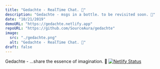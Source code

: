 ```yaml
---
title: "Gedachte - RealTime Chat. 💭"
description: "Gedachte - msgs in a bottle. to be revisited soon. 💭"
date: "10/21/2019"
demoURL: "https://gedachte.netlify.app"
repoURL: "https://github.com/SourceAura/gedachte"
image:
  src: "./gedachte.png"
  alt: "Gedachte - RealTime Chat. 💭"
draft: false
---
```

<!-- ![...](../../../assets/may-be.png) -->

Gedachte - ...share the essence of imagination. 💭
[![Netlify Status](https://api.netlify.com/api/v1/badges/237cf08f-b1e8-4789-843e-89a0a3506ca3/deploy-status)](https://app.netlify.com/sites/gedachte/deploys)